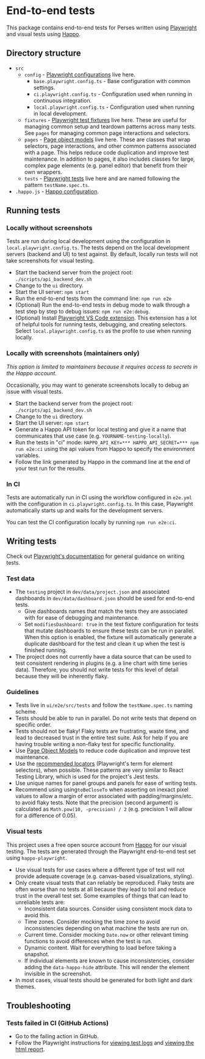 # End-to-end tests

This package contains end-to-end tests for Perses written using [Playwright](https://playwright.dev/) and visual tests using [Happo](https://happo.io/).

## Directory structure

- `src`
  - `config` - [Playwright configurations](https://playwright.dev/docs/test-configuration) live here.
    - `base.playwright.config.ts` - Base configuration with common settings.
    - `ci.playwright.config.ts` - Configuration used when running in continuous integration.
    - `local.playwright.config.ts` - Configuration used when running in local development.
  - `fixtures` - [Playwright test fixtures](https://playwright.dev/docs/test-fixtures) live here. These are useful for managing common setup and teardown patterns across many tests. See `pages` for managing common page interactions and selectors.
  - `pages` - [Page object models](https://playwright.dev/docs/pom) live here. These are classes that wrap selectors, page interactions, and other common patterns associated with a page. This helps reduce code duplication and improve test maintenance. In addition to pages, it also includes classes for large, complex page elements (e.g. panel editor) that benefit from their own wrappers.
  - `tests` - [Playwright tests](https://playwright.dev/docs/writing-tests) live here and are named following the pattern `testName.spec.ts`.
- `.happo.js` - [Happo configuration](https://docs.happo.io/docs/configuration).

## Running tests

### Locally without screenshots

Tests are run during local development using the configuration in `local.playwright.config.ts`. The tests depend on the local development servers (backend and UI) to test against. By default, locally run tests will not take screenshots for visual testing.

- Start the backend server from the project root: `./scripts/api_backend_dev.sh`
- Change to the `ui` directory.
- Start the UI server: `npm start`
- Run the end-to-end tests from the command line: `npm run e2e`
- (Optional) Run the end-to-end tests in debug mode to walk through a test step by step to debug issues: `npm run e2e:debug`.
- (Optional) Install [Playwright VS Code extension](https://playwright.dev/docs/getting-started-vscode). This extension has a lot of helpful tools for running tests, debugging, and creating selectors. Select `local.playwright.config.ts` as the profile to use when running locally.

### Locally with screenshots (maintainers only)

*This option is limited to maintainers because it requires access to secrets in the Happo account.*

Occasionally, you may want to generate screenshots locally to debug an issue with visual tests.

- Start the backend server from the project root: `./scripts/api_backend_dev.sh`
- Change to the `ui` directory.
- Start the UI server: `npm start`
- Generate a Happo API token for local testing and give it a name that communicates that use case (e.g. `YOURNAME-testing-locally`).
- Run the tests in "ci" mode: `HAPPO_API_KEY=*** HAPPO_API_SECRET=*** npm run e2e:ci` using the api values from Happo to specify the environment variables.
- Follow the link generated by Happo in the command line at the end of your test run for the results.

### In CI

Tests are automatically run in CI using the workflow configured in `e2e.yml` with the configuration in `ci.playwright.config.ts`. In this case, Playwright automatically starts up and waits for the development servers.

You can test the CI configuration locally by running `npm run e2e:ci`.

## Writing tests

Check out [Playwright's documentation](https://playwright.dev/docs/writing-tests) for general guidance on writing tests.

### Test data

- The `testing` project in `dev/data/project.json` and associated dashboards in `dev/data/dashboard.json` should be used for end-to-end tests.
  - Give dashboards names that match the tests they are associated with for ease of debugging and maintenance.
  - Set `modifiesDashboard: true` in the test fixture configuration for tests that mutate dashboards to ensure these tests can be run in parallel. When this option is enabled, the fixture will automatically generate a duplicate dashboard for the test and clean it up when the test is finished running.
- The project does not currently have a data source that can be used to test consistent rendering in plugins (e.g. a line chart with time series data). Therefore, you should not write tests for this level of detail because they will be inherently flaky.

### Guidelines

- Tests live in `ui/e2e/src/tests` and follow the `testName.spec.ts` naming scheme.
- Tests should be able to run in parallel. Do not write tests that depend on specific order.
- Tests should not be flaky! Flaky tests are frustrating, waste time, and lead to decreased trust in the entire test suite. Ask for help if you are having trouble writing a non-flaky test for specific functionality.
- Use [Page Object Models](https://playwright.dev/docs/pom) to reduce code duplication and improve test maintenance.
- Use the [recommended locators](https://playwright.dev/docs/locators#quick-guide) (Playwright's term for element selectors), when possible. These patterns are very similar to React Testing Library, which is used for the project's Jest tests.
- Use unique names for panel groups and panels for ease of writing tests.
- Recommend using using`toBeCloseTo` when asserting on inexact pixel values to allow a margin of error associated with padding/margins/etc. to avoid flaky tests. Note that the precision (second argument) is calculated as `Math.pow(10, -precision) / 2` (e.g. precision 1 will allow for a difference of 0.05).

### Visual tests

This project uses a free open source account from [Happo](https://happo.io/) for our visual testing. The tests are generated through the Playwright end-to-end test set using `happo-playwright`.

- Use visual tests for use cases where a different type of test will not provide adequate coverage (e.g. canvas-based visualizations, styling).
- Only create visual tests that can reliably be reproduced. Flaky tests are often worse than no tests at all because they lead to toil and reduce trust in the overall test set. Some examples of things that can lead to unreliable tests are:
  - Inconsistent data sources. Consider using consistent mock data to avoid this.
  - Time zones. Consider mocking the time zone to avoid inconsistencies depending on what machine the tests are run on.
  - Current time. Consider mocking `Date.now` or other relevant timing functions to avoid differences when the test is run.
  - Dynamic content. Wait for everything to load before taking a snapshot.
  - If individual elements are known to cause inconsistencies, consider adding the `data-happo-hide` attribute. This will render the element invisible in the screenshot.
- In most cases, visual tests should be generated for both light and dark themes.

## Troubleshooting

### Tests failed in CI (GitHub Actions)

- Go to the failing action in GitHub.
- Follow the Playwright instructions for [viewing test logs](https://playwright.dev/docs/ci-intro#viewing-test-logs) and [viewing the html report](https://playwright.dev/docs/ci-intro#html-report).
